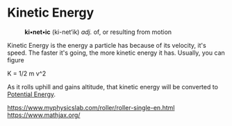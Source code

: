 <title>Kinetic Energy</title>
<link rel=stylesheet href=docs.css />
<h1>Kinetic Energy</h1>

<dd>
<b>ki•net•ic</b> (ki-net‘ik) <i>adj.</i> of, or resulting from motion
</dd>


Kinetic Energy is the energy a particle has because of its velocity, it's speed.  The faster it's going, the more kinetic energy it has.  Usually, you can figure

<p>K = 1/2 m v^2

<p>As it rolls uphill and gains altitude, that kinetic energy will be converted to <a href=potentialEnergy.html>Potential Energy</a>.


https://www.myphysicslab.com/roller/roller-single-en.html
https://www.mathjax.org/
